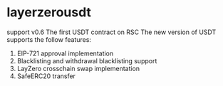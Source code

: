 # layerzerousdt
support v0.6
The first USDT contract on RSC
The new version of USDT supports the follow features:

1. EIP-721 approval implementation
2. Blacklisting and withdrawal blacklisting support
3. LayZero crosschain swap implementation
4. SafeERC20 transfer

